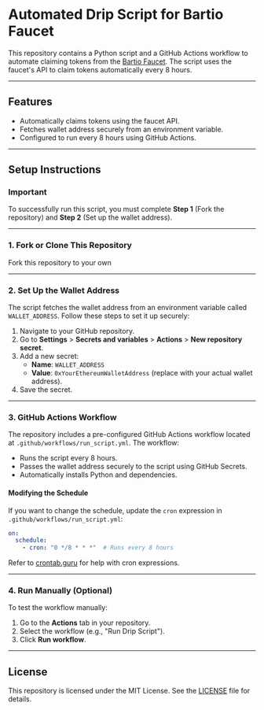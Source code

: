 
# Automated Drip Script for Bartio Faucet

This repository contains a Python script and a GitHub Actions workflow to automate claiming tokens from the [Bartio Faucet](https://bartio.faucet.berachain.com). The script uses the faucet's API to claim tokens automatically every 8 hours.

---

## Features

- Automatically claims tokens using the faucet API.
- Fetches wallet address securely from an environment variable.
- Configured to run every 8 hours using GitHub Actions.

---

## Setup Instructions

### **Important**
To successfully run this script, you must complete **Step 1** (Fork the repository) and **Step 2** (Set up the wallet address).

---

### 1. Fork or Clone This Repository
Fork this repository to your own

---

### 2. Set Up the Wallet Address
The script fetches the wallet address from an environment variable called `WALLET_ADDRESS`. Follow these steps to set it up securely:

1. Navigate to your GitHub repository.
2. Go to **Settings** > **Secrets and variables** > **Actions** > **New repository secret**.
3. Add a new secret:
   - **Name**: `WALLET_ADDRESS`
   - **Value**: `0xYourEthereumWalletAddress` (replace with your actual wallet address).
4. Save the secret.

---

### 3. GitHub Actions Workflow  
The repository includes a pre-configured GitHub Actions workflow located at `.github/workflows/run_script.yml`. The workflow:
- Runs the script every 8 hours.
- Passes the wallet address securely to the script using GitHub Secrets.
- Automatically installs Python and dependencies.

#### Modifying the Schedule
If you want to change the schedule, update the `cron` expression in `.github/workflows/run_script.yml`:
```yaml
on:
  schedule:
    - cron: "0 */8 * * *"  # Runs every 8 hours
```
Refer to [crontab.guru](https://crontab.guru/) for help with cron expressions.

---

### 4. Run Manually (Optional)
To test the workflow manually:
1. Go to the **Actions** tab in your repository.
2. Select the workflow (e.g., "Run Drip Script").
3. Click **Run workflow**.

---

## License

This repository is licensed under the MIT License. See the [LICENSE](LICENSE) file for details.
